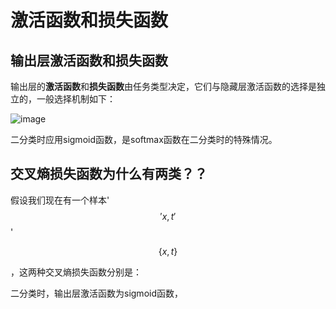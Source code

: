 # 激活函数和损失函数

## 输出层激活函数和损失函数

输出层的**激活函数**和**损失函数**由任务类型决定，它们与隐藏层激活函数的选择是独立的，一般选择机制如下：  

![image](https://pic4.zhimg.com/v2-0a7016d069c25a1aa65384349d9d24ee_r.jpg)  

二分类时应用sigmoid函数，是softmax函数在二分类时的特殊情况。

## 交叉熵损失函数为什么有两类？？

假设我们现在有一个样本'$$'{x,t}'$$'
```math
{\{x,t\}}
```
，这两种交叉熵损失函数分别是：

二分类时，输出层激活函数为sigmoid函数，
